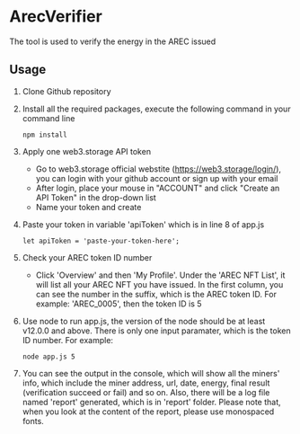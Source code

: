 # ArecVerifier
The tool is used to verify the energy in the AREC issued
## Usage
1. Clone Github repository
2. Install all the required packages, execute the following command in your command line
   ```
   npm install
   ```
3. Apply one web3.storage API token
	- Go to web3.storage official webstite (https://web3.storage/login/), you can login with your github account or sign up with your email
	- After login, place your mouse in "ACCOUNT" and click "Create an API Token" in the drop-down list
	- Name your token and create
4. Paste your token in variable 'apiToken' which is in line 8 of app.js
   ```
   let apiToken = 'paste-your-token-here';
   ```
5. Check your AREC token ID number
   - Click 'Overview' and then 'My Profile'. Under the 'AREC NFT List', it will list all your AREC NFT you have issued. In the first column, you can see the number in the suffix, which is the AREC token ID. For example: 'AREC_0005', then the token ID is 5

6. Use node to run app.js, the version of the node should be at least v12.0.0 and above. There is only one input paramater, which is the token ID number. For example:
  
   ```
   node app.js 5
   ```
7. You can see the output in the console, which will show all the miners' info, which include the miner address, url, date, energy, final result (verification succeed or fail) and so on. Also, there will be a log file named 'report' generated, which is in 'report' folder. Please note that, when you look at the content of the report, please use monospaced fonts.
   
   

